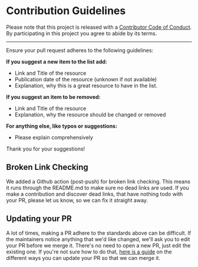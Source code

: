# Contribution Guidelines

Please note that this project is released with a
[Contributor Code of Conduct](code-of-conduct.md). By participating in this
project you agree to abide by its terms.

---

Ensure your pull request adheres to the following guidelines:

**If you suggest a new item to the list add:**
  - Link and Title of the resource
  - Publication date of the resource (unknown if not available)
  - Explanation, why this is a great resource to have in the list.

**If you suggest an item to be removed:**
  - Link and Title of the resource
  - Explanation, why the resource should be changed or removed

**For anything else, like typos or suggestions:**
  - Please explain comprehensively


Thank you for your suggestions!

## Broken Link Checking

We added a Github action (post-push) for broken link checking. This means it runs through the README.md to make sure no dead links are used.
If you make a contribution and discover dead links, that have nothing todo with your PR, please let us know, so we can fix it straight away.


## Updating your PR

A lot of times, making a PR adhere to the standards above can be difficult.
If the maintainers notice anything that we'd like changed, we'll ask you to
edit your PR before we merge it. There's no need to open a new PR, just edit
the existing one. If you're not sure how to do that,
[here is a guide](https://github.com/RichardLitt/knowledge/blob/master/github/amending-a-commit-guide.md)
on the different ways you can update your PR so that we can merge it.

